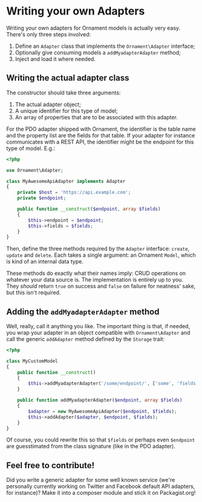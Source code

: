 # Writing your own Adapters
Writing your own adapters for Ornament models is actually very easy. There's
only three steps involved:

1. Define an `Adapter` class that implements the `Ornament\Adapter` interface;
2. Optionally give consuming models a `addMyadapterAdapter` method;
3. Inject and load it where needed.

## Writing the actual adapter class
The constructor should take three arguments:

1. The actual adapter object;
2. A unique identifier for this type of model;
3. An array of properties that are to be associated with this adapter.

For the PDO adapter shipped with Ornament, the identifier is the table name and
the property list are the fields for that table. If your adapter for instance
communicates with a REST API, the identifier might be the endpoint for this type
of model. E.g.:

```php
<?php

use Ornament\Adapter;

class MyAwesomeApiAdapter implements Adapter
{
    private $host = 'https://api.example.com';
    private $endpoint;

    public function __construct($endpoint, array $fields)
    {
        $this->endpoint = $endpoint;
        $this->fields = $fields;
    }
}
```

Then, define the three methods required by the `Adapter` interface: `create`,
`update` and `delete`. Each takes a single argument: an Ornament `Model`, which
is kind of an internal data type.

These methods do exactly what their names imply: CRUD operations on whatever
your data source is. The implementation is entirely up to you. They _should_
return `true` on success and `false` on failure for neatness' sake, but this
isn't required.

## Adding the `addMyadapterAdapter` method
Well, really, call it anything you like. The important thing is that, if needed,
you wrap your adapter in an object compatible with `Ornament\Adapter` and call
the generic `addAdapter` method defined by the `Storage` trait:

```php
<?php

class MyCustomModel
{
    public function __construct()
    {
        $this->addMyadapterAdapter('/some/endpoint/', ['some', 'fields']);
    }

    public function addMyadapterAdapter($endpoint, array $fields)
    {
        $adapter = new MyAwesomeApiAdapter($endpoint, $fields);
        $this->addAdapter($adapter, $endpoint, $fields);
    }
}
```

Of course, you could rewrite this so that `$fields` or perhaps even `$endpoint`
are guesstimated from the class signature (like in the PDO adapter).

## Feel free to contribute!
Did you write a generic adapter for some well known service (we're personally
currently working on Twitter and Facebook default API adapters, for instance)?
Make it into a composer module and stick it on Packagist.org!

